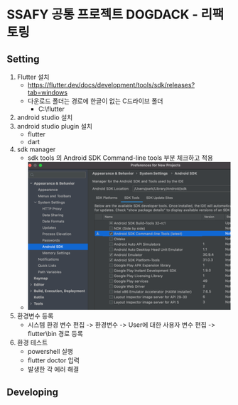 # SSAFY 공통 프로젝트 DOGDACK - 리팩토링

## Setting
1. Flutter 설치
    - https://flutter.dev/docs/development/tools/sdk/releases?tab=windows
    - 다운로드 폴더는 경로에 한글이 없는 C드라이브 폴더
      - C:\flutter
2. android studio  설치
3. android studio plugin 설치
   - flutter
   - dart
4. sdk manager
   - sdk tools 의 Android SDK Command-line tools 부분 체크하고 적용
   - ![My Screenshot](assets/sdk_tools_screenshot.png)
5. 환경변수 등록
    - 시스템 환경 변수 편집 -> 환경변수 -> User에 대한 사용자 변수 편집 -> flutter\bin 경로 등록
6. 환경 테스트
   - powershell 실행
   - flutter doctor 입력
   - 발생한 각 에러 해결

## Developing
